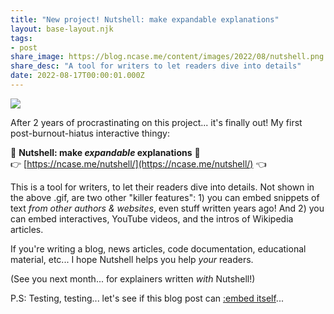 ```yaml
---
title: "New project! Nutshell: make expandable explanations"
layout: base-layout.njk
tags:
- post
share_image: https://blog.ncase.me/content/images/2022/08/nutshell.png
share_desc: "A tool for writers to let readers dive into details"
date: 2022-08-17T00:00:01.000Z
---
```


![](https://ncase.me/nutshell/promo/trailer/trailer.gif)

After 2 years of procrastinating on this project... it's finally out! My first post-burnout-hiatus interactive thingy:

🥜 **Nutshell: make _expandable_ explanations** 🥜    
👉 [https://ncase.me/nutshell/](https://ncase.me/nutshell/) 👈

This is a tool for writers, to let their readers dive into details. Not shown in the above .gif, are two other "killer features": 1) you can embed snippets of text *from other authors & websites*, even stuff written years ago! And 2) you can embed interactives, YouTube videos, and the intros of Wikipedia articles.

If you're writing a blog, news articles, code documentation, educational material, etc... I hope Nutshell helps you help *your* readers.

(See you next month... for explainers written *with* Nutshell!)

P.S: Testing, testing... let's see if this blog post can [:embed itself](#NewProject)...